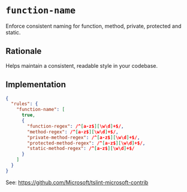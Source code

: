 # `function-name`

Enforce consistent naming for function, method, private, protected and static.

## Rationale

Helps maintain a consistent, readable style in your codebase.

## Implementation

```json
{
  "rules": {
    "function-name": [
      true,
      {
        "function-regex": /^[a-z$][\w\d]+$/,
        "method-regex": /^[a-z$][\w\d]+$/,
        "private-method-regex": /^[a-z$][\w\d]+$/,
        "protected-method-regex": /^[a-z$][\w\d]+$/,
        "static-method-regex": /^[a-z$][\w\d]+$/
      }
    ]
  }
}
```

See: https://github.com/Microsoft/tslint-microsoft-contrib

